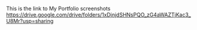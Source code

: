 This is the link to My Portfolio screenshots
https://drive.google.com/drive/folders/1xDjnjdSHNsPQO_zG4aWAZTjKac3_U8Mr?usp=sharing